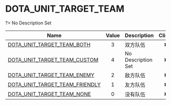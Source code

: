 # DOTA_UNIT_TARGET_TEAM
?> No Description Set

Name|Value|Description|Client
--|:--:|--|:--:
[DOTA_UNIT_TARGET_TEAM_BOTH](Constants/DOTA_UNIT_TARGET_TEAM/DOTA_UNIT_TARGET_TEAM_BOTH)|3|双方队伍|✖
[DOTA_UNIT_TARGET_TEAM_CUSTOM](Constants/DOTA_UNIT_TARGET_TEAM/DOTA_UNIT_TARGET_TEAM_CUSTOM)|4|No Description Set|✖
[DOTA_UNIT_TARGET_TEAM_ENEMY](Constants/DOTA_UNIT_TARGET_TEAM/DOTA_UNIT_TARGET_TEAM_ENEMY)|2|敌方队伍|✖
[DOTA_UNIT_TARGET_TEAM_FRIENDLY](Constants/DOTA_UNIT_TARGET_TEAM/DOTA_UNIT_TARGET_TEAM_FRIENDLY)|1|友方队伍|✖
[DOTA_UNIT_TARGET_TEAM_NONE](Constants/DOTA_UNIT_TARGET_TEAM/DOTA_UNIT_TARGET_TEAM_NONE)|0|没有队伍|✖
